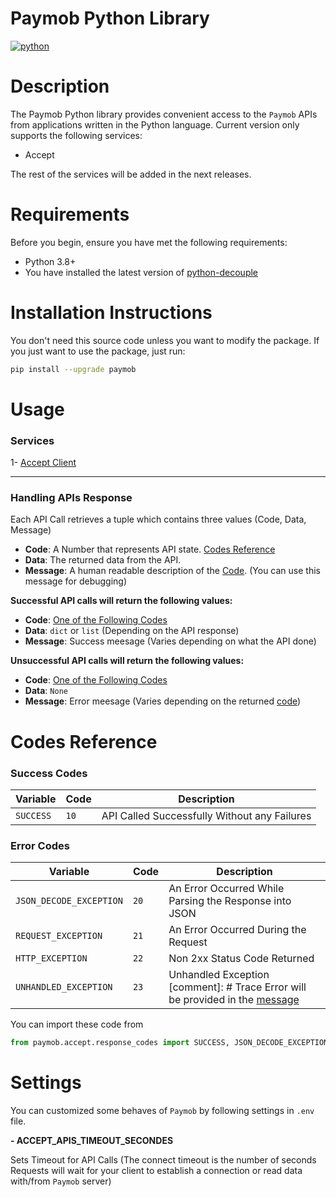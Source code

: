 # Paymob Python Library

[![python](https://img.shields.io/badge/Python-v3.8-3776AB.svg?style=flat&logo=python&logoColor=yellow)](https://www.python.org)


# Description

The Paymob Python library provides convenient access to the `Paymob` APIs from applications written in the Python language.
Current version only supports the following services:
- Accept

The rest of the services will be added in the next releases.

# Requirements
Before you begin, ensure you have met the following requirements:
* Python 3.8+
* You have installed the latest version of [python-decouple](https://pypi.org/project/python-decouple)

# Installation Instructions

You don't need this source code unless you want to modify the package. If you just
want to use the package, just run:

```bash
pip install --upgrade paymob
```

# Usage

### Services

1- [Accept Client](docs/services/accept.md)

---

### Handling APIs Response

Each API Call retrieves a tuple which contains three values (Code, Data, Message)

- **Code**: A Number that represents API state. [Codes Reference](#codes-reference) <span id="code"></span>
- **Data**: The returned data from the API.
- **Message**: A human readable description of the [Code](#code). (You can use this message for debugging) <span id="message"></span>


**Successful API calls will return the following values:**

- **Code**: [One of the Following Codes](#success-codes)
- **Data**: `dict` or `list` (Depending on the API response)
- **Message**: Success meesage (Varies depending on what the API done)

**Unsuccessful API calls will return the following values:**

- **Code**: [One of the Following Codes](#error-codes)
- **Data**: `None`
- **Message**: Error meesage (Varies depending on the returned [code](#code))


# Codes Reference

### Success Codes
| Variable | Code | Description | 
| --- | --- | --- |
| `SUCCESS` | `10` | API Called Successfully Without any Failures |

### Error Codes
| Variable | Code | Description | 
| --- | --- | --- |
| `JSON_DECODE_EXCEPTION` | `20` | An Error Occurred While Parsing the Response into JSON |
| `REQUEST_EXCEPTION` | `21` | An Error Occurred During the Request |
| `HTTP_EXCEPTION` | `22` | Non 2xx Status Code Returned |
| `UNHANDLED_EXCEPTION` | `23` | Unhandled Exception [comment]: # Trace Error will be provided in the [message](#message) |


You can import these code from 
```python
from paymob.accept.response_codes import SUCCESS, JSON_DECODE_EXCEPTION, REQUEST_EXCEPTION, HTTP_EXCEPTION, UNHANDLED_EXCEPTION
```

# Settings

You can customized some behaves of `Paymob` by following settings in `.env` file.

**- ACCEPT_APIS_TIMEOUT_SECONDES**

Sets Timeout for API Calls (The connect timeout is the number of seconds Requests will wait for your client to establish a connection or read data with/from `Paymob` server)
